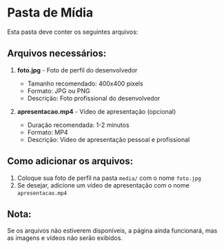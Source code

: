 # Pasta de Mídia

Esta pasta deve conter os seguintes arquivos:

## Arquivos necessários:

1. **foto.jpg** - Foto de perfil do desenvolvedor
   - Tamanho recomendado: 400x400 pixels
   - Formato: JPG ou PNG
   - Descrição: Foto profissional do desenvolvedor

2. **apresentacao.mp4** - Vídeo de apresentação (opcional)
   - Duração recomendada: 1-2 minutos
   - Formato: MP4
   - Descrição: Vídeo de apresentação pessoal e profissional

## Como adicionar os arquivos:

1. Coloque sua foto de perfil na pasta `media/` com o nome `foto.jpg`
2. Se desejar, adicione um vídeo de apresentação com o nome `apresentacao.mp4`

## Nota:
Se os arquivos não estiverem disponíveis, a página ainda funcionará, mas as imagens e vídeos não serão exibidos. 